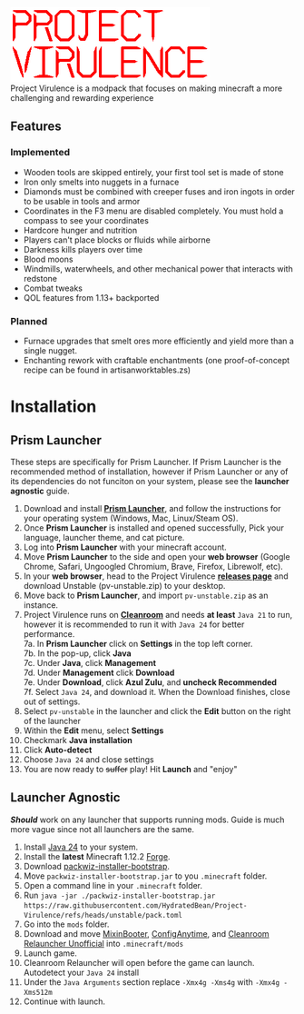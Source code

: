 ![Project Virulence](resources/projectvirulence/title_cropped.png)\
Project Virulence is a modpack that focuses on making minecraft a more challenging and rewarding experience
## Features
### Implemented
- Wooden tools are skipped entirely, your first tool set is made of stone
- Iron only smelts into nuggets in a furnace
- Diamonds must be combined with creeper fuses and iron ingots in order to be usable in tools and armor
- Coordinates in the F3 menu are disabled completely. You must hold a compass to see your coordinates
- Hardcore hunger and nutrition
- Players can't place blocks or fluids while airborne
- Darkness kills players over time
- Blood moons
- Windmills, waterwheels, and other mechanical power that interacts with redstone
- Combat tweaks
- QOL features from 1.13+ backported

### Planned
- Furnace upgrades that smelt ores more efficiently and yield more than a single nugget.
- Enchanting rework with craftable enchantments (one proof-of-concept recipe can be found in artisanworktables.zs)

# Installation
## Prism Launcher
These steps are specifically for Prism Launcher. If Prism Launcher is the recommended method of installation, however if Prism Launcher or any of its dependencies do not funciton on your system, please see the **launcher agnostic** guide.
1. Download and install **[Prism Launcher](https://prismlauncher.org)**, and follow the instructions for your operating system (Windows, Mac, Linux/Steam OS).
2. Once **Prism Launcher** is installed and opened successfully, Pick your language, launcher theme, and cat picture.
3. Log into **Prism Launcher** with your minecraft account.
4. Move **Prism Launcher** to the side and open your **web browser** (Google Chrome, Safari, Ungoogled Chromium, Brave, Firefox, Librewolf, etc).
5. In your **web browser**, head to the Project Virulence **[releases page](https://github.com/HydratedBean/Project-Virulence/releases)** and download Unstable (pv-unstable.zip) to your desktop.
6. Move back to **Prism Launcher**, and import ``pv-unstable.zip`` as an instance.
7. Project Virulence runs on **[Cleanroom](https://cleanroommc.com/)** and needs **at least** `Java 21` to run, however it is recommended to run it with `Java 24` for better performance. \
7a. In **Prism Launcher** click on **Settings** in the top left corner. \
7b. In the pop-up, click **Java** \
7c. Under **Java**, click **Management** \
7d. Under **Management** click **Download** \
7e. Under **Download**, click **Azul Zulu**, and **uncheck Recommended** \
7f. Select ``Java 24``, and download it. When the Download finishes, close out of settings.
8. Select ``pv-unstable`` in the launcher and click the **Edit** button on the right of the launcher
9. Within the **Edit** menu, select **Settings**
10. Checkmark **Java installation**
11. Click **Auto-detect**
12. Choose ``Java 24`` and close settings
13. You are now ready to ~~suffer~~ play! Hit **Launch** and "enjoy"

## Launcher Agnostic
***Should*** work on any launcher that supports running mods. Guide is much more vague since not all launchers are the same.

1. Install [Java 24](https://www.azul.com/downloads/?package=jdk#zulu) to your system.
2. Install the **latest** Minecraft 1.12.2 [Forge](https://files.minecraftforge.net/net/minecraftforge/forge/index_1.12.2.html).
3. Download [packwiz-installer-bootstrap](https://github.com/packwiz/packwiz-installer-bootstrap/releases).
4. Move `packwiz-installer-bootstrap.jar` to you `.minecraft` folder.
5. Open a command line in your `.minecraft` folder.
6. Run `java -jar ./packwiz-installer-bootstrap.jar https://raw.githubusercontent.com/HydratedBean/Project-Virulence/refs/heads/unstable/pack.toml`
7. Go into the `mods` folder.
8. Download and move [MixinBooter](https://legacy.curseforge.com/minecraft/mc-mods/mixin-booter), [ConfigAnytime](https://legacy.curseforge.com/minecraft/mc-mods/configanytime), and [Cleanroom Relauncher Unofficial](https://legacy.curseforge.com/minecraft/mc-mods/cleanroom-relauncher-unofficial) into `.minecraft/mods`
9. Launch game.
10. Cleanroom Relauncher will open before the game can launch. Autodetect your `Java 24` install
11. Under the `Java Arguments` section replace `-Xmx4g -Xms4g` with `-Xmx4g -Xms512m`
12. Continue with launch.